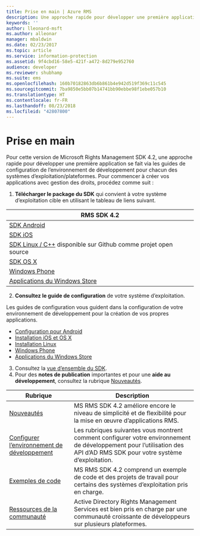 ```yaml
---
title: Prise en main | Azure RMS
description: Une approche rapide pour développer une première application se fait via les guides de configuration de l’environnement de développement pour chacun des systèmes d’exploitation/plateformes.
keywords: ''
author: lleonard-msft
ms.author: alleonar
manager: mbaldwin
ms.date: 02/23/2017
ms.topic: article
ms.service: information-protection
ms.assetid: 9f4cbd16-58e5-421f-a472-8d279e952760
audience: developer
ms.reviewer: shubhamp
ms.suite: ems
ms.openlocfilehash: 160b70182863db6b861b4e942d519f369c11c545
ms.sourcegitcommit: 7ba9850e5bb07b14741bb90ebbe98f1ebe057b10
ms.translationtype: HT
ms.contentlocale: fr-FR
ms.lasthandoff: 08/23/2018
ms.locfileid: "42807800"
---
```

# <a name="get-started"></a>Prise en main

Pour cette version de Microsoft Rights Management SDK 4.2, une approche rapide pour développer une première application se fait via les guides de configuration de l’environnement de développement pour chacun des systèmes d’exploitation/plateformes. Pour commencer à créer vos applications avec gestion des droits, procédez comme suit :

1. **Télécharger le package du SDK** qui convient à votre système d’exploitation cible en utilisant le tableau de liens suivant.

  |RMS SDK 4.2|
  |---------------|
  |[SDK Android](http://Go.Microsoft.Com/FWLink/p/?LinkId=404271)|
  |[SDK iOS](http://Go.Microsoft.Com/FWLink/p/?LinkId=404272)|
  |[SDK Linux / C++](https://github.com/AzureAD/rms-sdk-for-cpp) disponible sur Github comme projet open source|
  |[SDK OS X](http://Go.Microsoft.Com/FWLink/p/?LinkId=404273)|
  |[Windows Phone](http://go.microsoft.com/fwlink/p/?LinkId=524758)|
  |[Applications du Windows Store](http://go.microsoft.com/fwlink/p/?LinkID=526163)|

2. **Consultez le guide de configuration** de votre système d’exploitation.

  Les guides de configuration vous guident dans la configuration de votre environnement de développement pour la création de vos propres applications.
  - [Configuration pour Android](android-sdk.md)
  - [Installation iOS et OS X](ios-sdk.md)          
  - [Installation Linux](linux-setup.md)              
  - [Windows Phone](windows-phone-apps.md)     
  - [Applications du Windows Store](winrt-sdk.md)

3. Consultez la [vue d’ensemble du SDK](api-reference-4-2.md).
4. Pour des **notes de publication** importantes et pour une **aide au développement**, consultez la rubrique [Nouveautés](release-notes.md).

  |Rubrique|Description|
  |-----|-----------|
  |[Nouveautés](release-notes.md)|MS RMS SDK 4.2 améliore encore le niveau de simplicité et de flexibilité pour la mise en œuvre d’applications RMS.|
  |[Configurer l’environnement de développement](setup-developer-environment.md)|Les rubriques suivantes vous montrent comment configurer votre environnement de développement pour l’utilisation des API d’AD RMS SDK pour votre système d’exploitation.|
  |[Exemples de code](code-examples.md)|MS RMS SDK 4.2 comprend un exemple de code et des projets de travail pour certains des systèmes d’exploitation pris en charge.|
  |[Ressources de la communauté](community-resources.md)|Active Directory Rights Management Services est bien pris en charge par une communauté croissante de développeurs sur plusieurs plateformes.|
